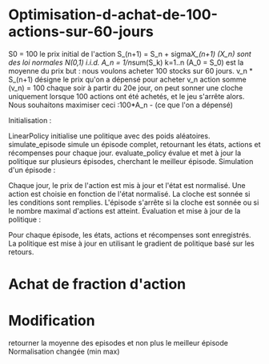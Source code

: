 # Optimisation-d-achat-de-100-actions-sur-60-jours

S0 = 100 le prix initial de l'action 
S_(n+1) = S_n + sigma*X_(n+1) 
(X_n) sont des loi normales N(0,1) i.i.d.
A_n = 1/n*sum(S_k) k=1..n  (A_0 = S_0) est la moyenne du prix 
but : nous voulons acheter 100 stocks sur 60 jours.
v_n * S_(n+1) désigne le prix qu'on a dépensé pour acheter v_n action
somme (v_n) = 100 
chaque soir à partir du 20e jour, on peut sonner une cloche uniquement lorsque 100 actions ont été achetés, et le jeu s'arrête alors.
Nous souhaitons maximiser ceci :100*A_n - (ce que l'on a dépensé)

Initialisation :

LinearPolicy initialise une politique avec des poids aléatoires.
simulate_episode simule un épisode complet, retournant les états, actions et récompenses pour chaque jour.
evaluate_policy évalue et met à jour la politique sur plusieurs épisodes, cherchant le meilleur épisode.
Simulation d'un épisode :

Chaque jour, le prix de l'action est mis à jour et l'état est normalisé.
Une action est choisie en fonction de l'état normalisé.
La cloche est sonnée si les conditions sont remplies.
L'épisode s'arrête si la cloche est sonnée ou si le nombre maximal d'actions est atteint.
Évaluation et mise à jour de la politique :

Pour chaque épisode, les états, actions et récompenses sont enregistrés.
La politique est mise à jour en utilisant le gradient de politique basé sur les retours.

# Achat de fraction d'action


# Modification

retourner la moyenne des episodes et non plus le meilleur épisode
Normalisation changée (min max)
